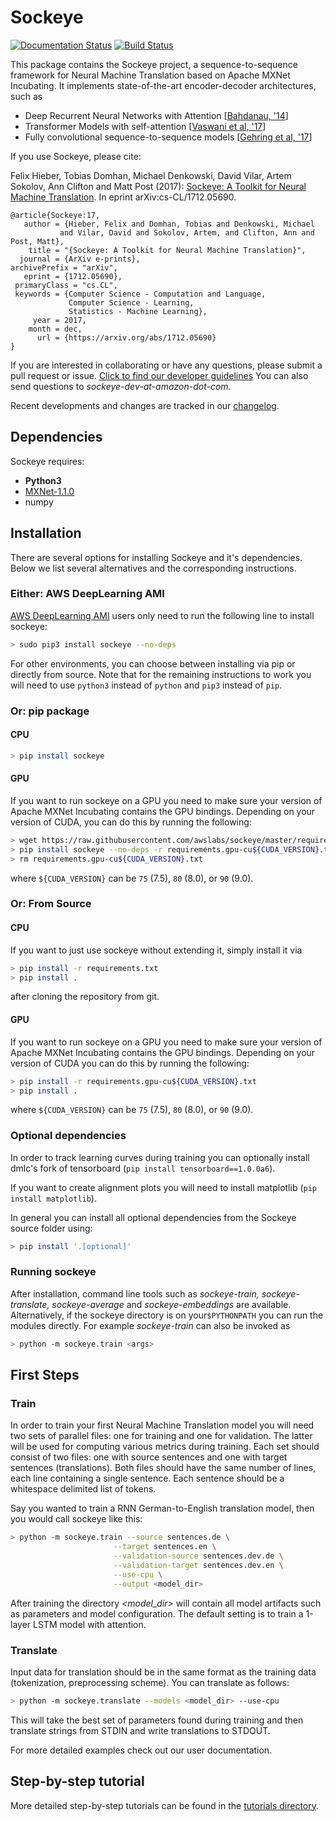 # Sockeye

[![Documentation Status](https://readthedocs.org/projects/sockeye/badge/?version=latest)](http://sockeye.readthedocs.io/en/latest/?badge=latest) [![Build Status](https://travis-ci.org/awslabs/sockeye.svg?branch=master)](https://travis-ci.org/awslabs/sockeye)

This package contains the Sockeye project,
a sequence-to-sequence framework for Neural Machine Translation based on Apache MXNet Incubating.
It implements state-of-the-art encoder-decoder architectures, such as 
- Deep Recurrent Neural Networks with Attention [[Bahdanau, '14](https://arxiv.org/abs/1409.0473)]
- Transformer Models with self-attention [[Vaswani et al, '17](https://arxiv.org/abs/1706.03762)]
- Fully convolutional sequence-to-sequence models [[Gehring et al, '17](https://arxiv.org/abs/1705.03122)]

If you use Sockeye, please cite:

Felix Hieber, Tobias Domhan, Michael Denkowski, David Vilar, Artem Sokolov, Ann Clifton and Matt Post (2017):
[Sockeye: A Toolkit for Neural Machine Translation](https://arxiv.org/abs/1712.05690). In eprint arXiv:cs-CL/1712.05690.

```
@article{Sockeye:17,
   author = {Hieber, Felix and Domhan, Tobias and Denkowski, Michael
           and Vilar, David and Sokolov, Artem, and Clifton, Ann and Post, Matt},
    title = "{Sockeye: A Toolkit for Neural Machine Translation}",
  journal = {ArXiv e-prints},
archivePrefix = "arXiv",
   eprint = {1712.05690},
 primaryClass = "cs.CL",
 keywords = {Computer Science - Computation and Language,
             Computer Science - Learning,
             Statistics - Machine Learning},
     year = 2017,
    month = dec,
      url = {https://arxiv.org/abs/1712.05690}
}
```

If you are interested in collaborating or have any questions, please submit a pull request or issue. [Click to find our developer guidelines](docs/development.md)
You can also send questions to *sockeye-dev-at-amazon-dot-com*.

Recent developments and changes are tracked in our [changelog](https://github.com/awslabs/sockeye/blob/master/CHANGELOG.md).

## Dependencies

Sockeye requires:
- **Python3**
- [MXNet-1.1.0](https://github.com/apache/incubator-mxnet/tree/1.1.0)
- numpy

## Installation

There are several options for installing Sockeye and it's dependencies. Below we list several alternatives and the
corresponding instructions.

### Either: AWS DeepLearning AMI

[AWS DeepLearning AMI](https://aws.amazon.com/amazon-ai/amis/) users only need to run the following line to install sockeye:

```bash
> sudo pip3 install sockeye --no-deps
```

For other environments, you can choose between installing via pip or directly from source. Note that for the
remaining instructions to work you will need to use `python3` instead of `python` and `pip3` instead of `pip`.


### Or: pip package

#### CPU

```bash
> pip install sockeye
```

#### GPU

If you want to run sockeye on a GPU you need to make sure your version of Apache MXNet Incubating contains the GPU
bindings.
Depending on your version of CUDA, you can do this by running the following:
```bash
> wget https://raw.githubusercontent.com/awslabs/sockeye/master/requirements.gpu-cu${CUDA_VERSION}.txt
> pip install sockeye --no-deps -r requirements.gpu-cu${CUDA_VERSION}.txt
> rm requirements.gpu-cu${CUDA_VERSION}.txt
```
where `${CUDA_VERSION}` can be `75` (7.5), `80` (8.0), or `90` (9.0).

### Or: From Source

#### CPU

If you want to just use sockeye without extending it, simply install it via
```bash
> pip install -r requirements.txt
> pip install .
```
after cloning the repository from git.

#### GPU

If you want to run sockeye on a GPU you need to make sure your version of Apache MXNet
Incubating contains the GPU bindings. Depending on your version of CUDA you can do this by
running the following:

```bash
> pip install -r requirements.gpu-cu${CUDA_VERSION}.txt
> pip install .
```
where `${CUDA_VERSION}` can be `75` (7.5), `80` (8.0), or `90` (9.0).

### Optional dependencies
In order to track learning curves during training you can optionally install dmlc's fork of tensorboard
 (````pip install tensorboard==1.0.0a6````).
 
If you want to create alignment plots you will need to install matplotlib (````pip install matplotlib````).

In general you can install all optional dependencies from the Sockeye source folder using:
```bash
> pip install '.[optional]'
```

### Running sockeye

After installation, command line tools such as *sockeye-train, sockeye-translate, sockeye-average* and *sockeye-embeddings* are available.
Alternatively, if the sockeye directory is on your`$PYTHONPATH` you can run the modules directly.
For example *sockeye-train* can also be invoked as
```bash
> python -m sockeye.train <args>
```

## First Steps

### Train

In order to train your first Neural Machine Translation model you will need two sets of parallel files: one for training
and one for validation. The latter will be used for computing various metrics during training.
Each set should consist of two files: one with source sentences and one with target sentences (translations).
Both files should have the same number of lines, each line containing a single
sentence. Each sentence should be a whitespace delimited list of tokens.

Say you wanted to train a RNN German-to-English translation model, then you would call sockeye like this:
```bash
> python -m sockeye.train --source sentences.de \
                       --target sentences.en \
                       --validation-source sentences.dev.de \
                       --validation-target sentences.dev.en \
                       --use-cpu \
                       --output <model_dir>
```

After training the directory *<model_dir>* will contain all model artifacts such as parameters and model
configuration. The default setting is to train a 1-layer LSTM model with attention.


### Translate

Input data for translation should be in the same format as the training data (tokenization, preprocessing scheme).
You can translate as follows:

```bash
> python -m sockeye.translate --models <model_dir> --use-cpu
```

This will take the best set of parameters found during training and then translate strings from STDIN and
write translations to STDOUT.

For more detailed examples check out our user documentation.


## Step-by-step tutorial

More detailed step-by-step tutorials can be found in the
[tutorials directory](https://github.com/awslabs/sockeye/tree/master/tutorials).
